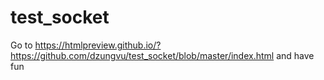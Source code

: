 # test_socket

Go to https://htmlpreview.github.io/?https://github.com/dzungvu/test_socket/blob/master/index.html and have fun

